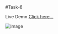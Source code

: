 #Task-6

Live Demo [Click here...](https://vipul1432.github.io/Internship-Tasks//Task-6/Program-6/)

![image](https://user-images.githubusercontent.com/81670997/178949201-b0dd3a88-7f41-499f-bb37-cc4245019413.png)

